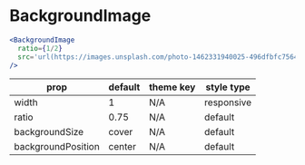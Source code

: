 # BackgroundImage

```.jsx
<BackgroundImage
  ratio={1/2}
  src='url(https://images.unsplash.com/photo-1462331940025-496dfbfc7564?w=2048&q=20)'
/>
```

prop | default | theme key | style type
---|---|---|---
width | 1 | N/A | responsive
ratio | 0.75 | N/A | default
backgroundSize | cover | N/A | default
backgroundPosition | center | N/A | default